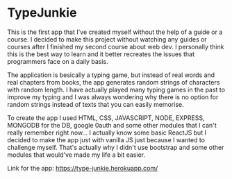 # TypeJunkie
This is the first app that I've created myself without the help of a guide or a course. 
I decided to make this project without watching any guides or courses after I finished my second course about web dev. I personally think this is the best way to learn
and it better recreates the issues that programmers face on a daily basis.

The application is besically a typing game, but instead of real words and real chapters from books, the app generates random strings of characters with random length.
I have actually played many typing games in the past to improve my typing and I was always wondering why there is no option for random strings instead of texts that you
can easily memorise.

To create the app I used HTML, CSS, JAVASCRIPT, NODE, EXPRESS, MONGODB for the DB, google 0auth and some other modules that I can't really remember right now...
I actually know some basic ReactJS but I decided to make the app just with vanilla JS just because I wanted to challenge myself. That's actually why I didn't use 
bootstrap and some other modules that would've made my life a bit easier.

Link for the app: https://type-junkie.herokuapp.com/
